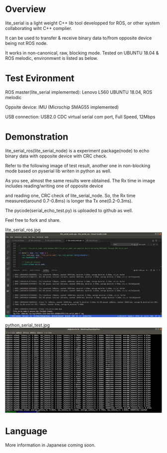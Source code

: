# Overview
lite_serial is a light weight C++ lib tool developped for ROS, or other system collaborating wiht C++ complier.

It can be used to transfer & receive binary data to/from opposite device being not ROS node.

It works in non-canonical, raw, blocking mode. Tested on UBUNTU 18.04 & ROS melodic, environmwnt is listed as below.


# Test Evironment
ROS master(lite_serial implemented): Lenovo L560 UBUNTU 18.04, ROS melodic

Oppsite device: IMU (Microchip SMAG55 implemented)

USB connection: USB2.0 CDC virtual serial com port, Full Speed, 12Mbps


# Demonstration
lite_serial_ros(lite_serial_node) is a experiment package(node) to echo binary data with opposite device with CRC check.

Refer to the following image of test result, another one in non-blocking mode based on pyserial lib writen in python as well.

As you see, almost the same results were obtained. The Rx time in image includes reading/writing one of opposite device

and reading one, CRC check of lite_serial_node. So, the Rx time measured(around 0.7-0.8ms) is longer tha Tx one(0.2-0.3ms).

The pycode(serial_echo_test.py) is uploaded to github as well. 

Feel free to fork and share.

lite_serial_ros.jpg
![alt text](https://github.com/soarbear/lite_serial_ros/blob/main/image/lite_serial_ros.jpg)

python_serial_test.jpg
![alt text](https://github.com/soarbear/lite_serial_ros/blob/main/image/python_serial_test.jpg)

# Language
More information in Japanese coming soon.
